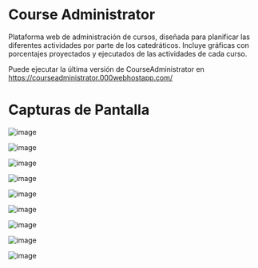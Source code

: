 # Course Administrator
Plataforma web de administración de cursos, diseñada para planificar las diferentes actividades por parte de los catedráticos. Incluye gráficas con porcentajes proyectados y ejecutados de las actividades de cada curso.

Puede ejecutar la última versión de CourseAdministrator en https://courseadministrator.000webhostapp.com/

# Capturas de Pantalla
![image](https://user-images.githubusercontent.com/89631773/198912766-61ea5094-1e89-4b68-849a-8acab74bfaaf.png)

![image](https://user-images.githubusercontent.com/89631773/198766673-77fd9301-411f-49b0-9fa0-3904a021988d.png)

![image](https://user-images.githubusercontent.com/89631773/200108155-57b28ac9-8128-4477-8254-9d80b4e781e3.png)

![image](https://user-images.githubusercontent.com/89631773/200108161-c9119c0a-a240-4523-afae-cbf907c2e6e7.png)

![image](https://user-images.githubusercontent.com/89631773/200107986-ac41f38f-a267-4521-bee9-220fe3e659c6.png)

![image](https://user-images.githubusercontent.com/89631773/200108003-7e286f09-bbb0-42ad-bfac-3faeab16488d.png)

![image](https://user-images.githubusercontent.com/89631773/200108035-95d758e6-06b3-436d-9104-9b4ba851f248.png)

![image](https://user-images.githubusercontent.com/89631773/200108053-83589cf0-e7d1-48c2-9fee-51d839b678e1.png)

![image](https://user-images.githubusercontent.com/89631773/200108244-04f925cc-0cab-42b7-9b35-b22424c9731e.png)


